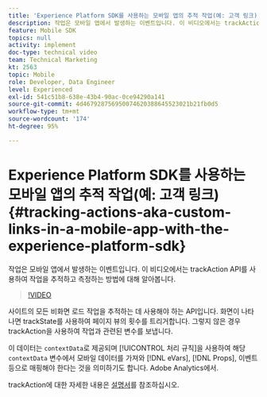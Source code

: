 ```yaml
---
title: 'Experience Platform SDK를 사용하는 모바일 앱의 추적 작업(예: 고객 링크)'
description: 작업은 모바일 앱에서 발생하는 이벤트입니다. 이 비디오에서는 trackAction API를 사용하여 작업을 추적하고 측정하는 방법에 대해 알아봅니다.
feature: Mobile SDK
topics: null
activity: implement
doc-type: technical video
team: Technical Marketing
kt: 2563
topic: Mobile
role: Developer, Data Engineer
level: Experienced
exl-id: 541c51b8-638e-43b4-90ac-0ce94290a141
source-git-commit: 4d467928756950074620388645523021b21fb0d5
workflow-type: tm+mt
source-wordcount: '174'
ht-degree: 95%

---
```


# Experience Platform SDK를 사용하는 모바일 앱의 추적 작업(예: 고객 링크) {#tracking-actions-aka-custom-links-in-a-mobile-app-with-the-experience-platform-sdk}

작업은 모바일 앱에서 발생하는 이벤트입니다. 이 비디오에서는 trackAction API를 사용하여 작업을 추적하고 측정하는 방법에 대해 알아봅니다.

>[!VIDEO](https://video.tv.adobe.com/v/26268/?quality=12&learn=on)

사이트의 모든 비화면 로드 작업을 추적하는 데 사용해야 하는 API입니다. 화면이 나타나면 trackState를 사용하여 페이지 뷰의 횟수를 트리거합니다. 그렇지 않은 경우 trackAction을 사용하여 작업과 관련된 변수를 보냅니다.

이 데이터는 `contextData`로 제공되며 [!UICONTROL 처리 규칙]을 사용하여 해당 `contextData` 변수에서 모바일 데이터를 가져와 [!DNL eVars], [!DNL Props], 이벤트 등으로 매핑해야 한다는 것을 의미하기도 합니다. Adobe Analytics에서.

trackAction에 대한 자세한 내용은 [설명서](https://developer.adobe.com/client-sdks/documentation/getting-started/track-events/#track-user-actions-for-adobe-analytics)를 참조하십시오.
